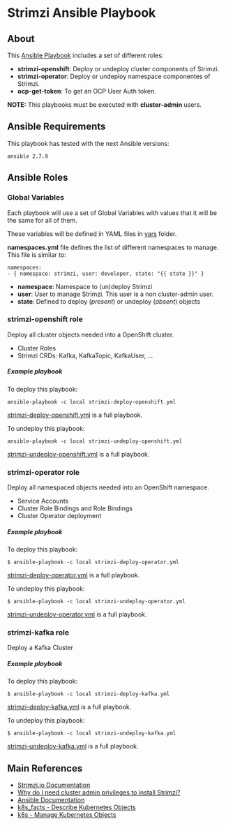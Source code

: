 # Strimzi Ansible Playbook

## About
This [Ansible Playbook](http://docs.ansible.com/ansible/playbooks.html) includes
a set of different roles:

* **strimzi-openshift**: Deploy or undeploy cluster components of Strimzi.
* **strimzi-operator**: Deploy or undeploy namespace componentes of Strimzi.
* **ocp-get-token**: To get an OCP User Auth token.

**NOTE:** This playbooks must be executed with **cluster-admin** users.

## Ansible Requirements

This playbook has tested with the next Ansible versions:

	ansible 2.7.9

## Ansible Roles

### Global Variables
Each playbook will use a set of Global Variables with values that it will be the same for all of them.

These variables will be defined in YAML files in [vars](./vars) folder.

**namespaces.yml** file defines the list of different namespaces to manage. This file is similar to:

    namespaces:
    - { namespace: strimzi, user: developer, state: "{{ state }}" }

* **namespace**: Namespace to (un)deploy Strimzi
* **user**: User to manage Strimzi. This user is a non cluster-admin user.
* **state**: Defined to deploy (*present*) or undeploy (*absent*) objects

### strimzi-openshift role

Deploy all cluster objects needed into a OpenShift cluster.

* Cluster Roles
* Strimzi CRDs: Kafka, KafkaTopic, KafkaUser, ...

##### Example playbook

To deploy this playbook:

    ansible-playbook -c local strimzi-deploy-openshift.yml

[strimzi-deploy-openshift.yml](strimzi-deploy-openshift.yml) is a full playbook.

To undeploy this playbook:

    ansible-playbook -c local strimzi-undeploy-openshift.yml

[strimzi-undeploy-openshift.yml](strimzi-undeploy-openshift.yml) is a full playbook.

### strimzi-operator role

Deploy all namespaced objects needed into an OpenShift namespace.

* Service Accounts
* Cluster Role Bindings and Role Bindings
* Cluster Operator deployment

##### Example playbook

To deploy this playbook:

    $ ansible-playbook -c local strimzi-deploy-operator.yml

[strimzi-deploy-operator.yml](strimzi-deploy-operator.yml) is a full playbook.

To undeploy this playbook:

    $ ansible-playbook -c local strimzi-undeploy-operator.yml

[strimzi-undeploy-operator.yml](strimzi-undeploy-operator.yml) is a full playbook.

### strimzi-kafka role

Deploy a Kafka Cluster

##### Example playbook

To deploy this playbook:

    $ ansible-playbook -c local strimzi-deploy-kafka.yml

[strimzi-deploy-kafka.yml](strimzi-deploy-kafka.yml) is a full playbook.

To undeploy this playbook:

    $ ansible-playbook -c local strimzi-undeploy-kafka.yml

[strimzi-undeploy-kafka.yml](strimzi-undeploy-kafka.yml) is a full playbook.

## Main References

* [Strimzi.io Documentation](https://strimzi.io/documentation/)
* [Why do I need cluster admin privileges to install Strimzi?](https://strimzi.io/docs/master/#why_do_i_need_cluster_admin_privileges_to_install_strimzi)
* [Ansible Documentation](http://docs.ansible.com/ansible/)
* [k8s_facts - Describe Kubernetes Objects](https://docs.ansible.com/ansible/latest/modules/k8s_facts_module.html#k8s-facts-module)
* [k8s - Manage Kubernetes Objects](https://docs.ansible.com/ansible/latest/modules/k8s_module.html)
